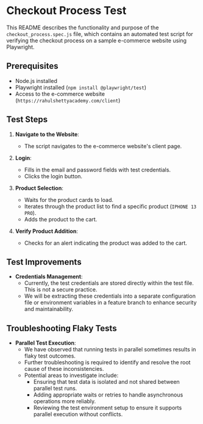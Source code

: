 # Checkout Process Test

This README describes the functionality and purpose of the `checkout_process.spec.js` file, which contains an automated test script for verifying the checkout process on a sample e-commerce website using Playwright.

## Prerequisites

- Node.js installed
- Playwright installed (`npm install @playwright/test`)
- Access to the e-commerce website (`https://rahulshettyacademy.com/client`)

## Test Steps

1. **Navigate to the Website**:
    - The script navigates to the e-commerce website's client page.

2. **Login**:
    - Fills in the email and password fields with test credentials.
    - Clicks the login button.

3. **Product Selection**:
    - Waits for the product cards to load.
    - Iterates through the product list to find a specific product (`IPHONE 13 PRO`).
    - Adds the product to the cart.

4. **Verify Product Addition**:
    - Checks for an alert indicating the product was added to the cart.

## Test Improvements

- **Credentials Management**:
    - Currently, the test credentials are stored directly within the test file. This is not a secure practice.
    - We will be extracting these credentials into a separate configuration file or environment variables in a feature branch to enhance security and maintainability.

## Troubleshooting Flaky Tests

- **Parallel Test Execution**:
    - We have observed that running tests in parallel sometimes results in flaky test outcomes.
    - Further troubleshooting is required to identify and resolve the root cause of these inconsistencies.
    - Potential areas to investigate include:
        - Ensuring that test data is isolated and not shared between parallel test runs.
        - Adding appropriate waits or retries to handle asynchronous operations more reliably.
        - Reviewing the test environment setup to ensure it supports parallel execution without conflicts.